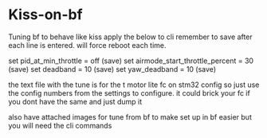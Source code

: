 # Kiss-on-bf
Tuning bf to behave like kiss
apply the below to cli remember to save after each line is entered. will force reboot each time.

set pid_at_min_throttle = off
(save)
set airmode_start_throttle_percent = 30
(save)
set deadband = 10
(save)
set yaw_deadband = 10
(save)

the text file with the tune is for the t motor lite fc on stm32 config so just use the config numbers from the settings to configure. it could brick your fc if you dont have the same and just dump it


also have attached images for tune from bf to make set up in bf easier but you will need the cli commands 

